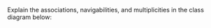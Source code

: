 <panel header="{{ icon_Q }} Explain Class Diagram">

Explain the associations, navigabilities, and multiplicities in the class diagram below:

<pic eager src="{{baseUrl}}/modeling/modelingStructures/classDiagramsBasic/images/typicalClasssStructure.png" width="400" />
<p/>

</panel>
